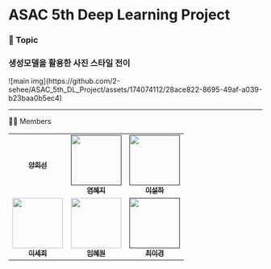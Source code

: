 # ASAC 5th Deep Learning Project


<h3>📌 Topic</h3>
<h3>생성모델을 활용한 사진 스타일 전이</h3>
![main img](https://github.com/2-sehee/ASAC_5th_DL_Project/assets/174074112/28ace822-8695-49af-a039-b23baa0b5ec4)

-------------------------------------------

🙋🏻 Members
<table>
  <tbody>
    <tr>
      <td align="center"><a href=""><img src="width="100px;" alt=""/><br /><sub><b>양희선</b></sub></a><br /></td>
      <td align="center"><a href=""><img src="" width="100px;" alt=""/><br /><sub><b>염혜지</b></sub></a><br /></td>
      <td align="center"><a href=""><img src="" width="100px;" alt=""/><br /><sub><b>이설하</b></sub></a><br /></td>
      <tr/>
      <td align="center"><a href="https://github.com/2-sehee"><img src="" width="100px;" alt=""/><br /><sub><b>이세희</b></sub></a><br /></td>
      <td align="center"><a href="https://github.com/oh-bom"><img src="" width="100px;" alt=""/><br /><sub><b>임혜원</b></sub></a><br /></td>
      <td align="center"><a href=""><img src="" width="100px;" alt=""/><br /><sub><b>최이경</b></sub></a><br /></td>
    </tr>
  </tbody>
</table>
